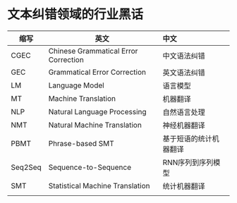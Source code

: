 # 文本纠错领域的行业黑话

| 缩写    | 英文                                 | 中文                   |
| ------- | ------------------------------------ | :--------------------- |
| CGEC    | Chinese Grammatical Error Correction | 中文语法纠错           |
| GEC     | Grammatical Error Correction         | 英文语法纠错           |
| LM      | Language Model                       | 语言模型               |
| MT      | Machine Translation                  | 机器翻译               |
| NLP     | Natural Language Processing          | 自然语言处理           |
| NMT     | Natural Machine Translation          | 神经机器翻译           |
| PBMT    | Phrase-based SMT                     | 基于短语的统计机器翻译 |
| Seq2Seq | Sequence-to-Sequence                 | RNN序列到序列模型      |
| SMT     | Statistical Machine Translation      | 统计机器翻译           |
|         |                                      |                        |

